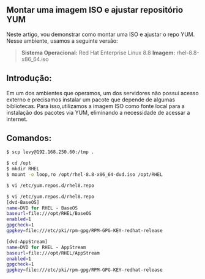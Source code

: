 ## Montar uma imagem ISO e ajustar repositório YUM

Neste artigo, vou demonstrar como montar uma ISO e ajustar o repo YUM.
Nesse ambiente, usamos a seguinte versão:

> **Sistema Operacional:** Red Hat Enterprise Linux 8.8
> **Imagem:** rhel-8.8-x86_64.iso

## Introdução:
Em um dos ambientes que operamos, um dos servidores não possui acesso externo e precisamos instalar um pacote que depende de algumas bibliotecas. Para isso,utilizamos a imagem ISO como fonte local para a instalação dos pacotes via YUM, eliminando a necessidade de acessar a internet.

## Comandos:
```bash
$ scp levy@192.168.250.60:/tmp .
```
```bash
$ cd /opt
$ mkdir RHEL
$ mount -o loop,ro /opt/rhel-8.8-x86_64-dvd.iso /opt/RHEL
```
```bash
$ vi /etc/yum.repos.d/rhel8.repo
```
```bash
$ vi /etc/yum.repos.d/rhel8.repo
[dvd-BaseOS]
name=DVD for RHEL - BaseOS
baseurl=file:///opt/RHEL/BaseOS
enabled=1
gpgcheck=1
gpgkey=file:///etc/pki/rpm-gpg/RPM-GPG-KEY-redhat-release

[dvd-AppStream]
name=DVD for RHEL - AppStream
baseurl=file:///opt/RHEL/AppStream
enabled=1
gpgcheck=1
gpgkey=file:///etc/pki/rpm-gpg/RPM-GPG-KEY-redhat-release
```
